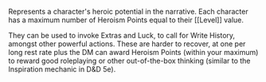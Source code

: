 Represents a character's heroic potential in the narrative. Each character has a maximum number of Heroism Points equal to their [[Level]] value.

They can be used to invoke Extras and Luck, to call for Write History, amongst other powerful actions. These are harder to recover, at one per long rest rate plus the DM can award Heroism Points (within your maximum) to reward good roleplaying or other out-of-the-box thinking (similar to the Inspiration mechanic in D&D 5e).
